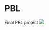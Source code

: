 # PBL
Final PBL project
<img src="https://wpimg.wallstcn.com/f778738c-e4f8-4870-b634-56703b4acafe.gif">
